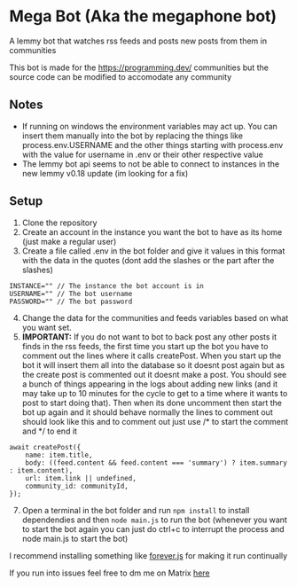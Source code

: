 # Mega Bot (Aka the megaphone bot)
A lemmy bot that watches rss feeds and posts new posts from them in communities 

This bot is made for the https://programming.dev/ communities but the source code can be modified to accomodate any community

## Notes
- If running on windows the environment variables may act up. You can insert them manually into the bot by replacing the things like process.env.USERNAME and the other things starting with process.env with the value for username in .env or their other respective value
- The lemmy bot api seems to not be able to connect to instances in the new lemmy v0.18 update (im looking for a fix)

## Setup
1. Clone the repository
2. Create an account in the instance you want the bot to have as its home (just make a regular user)
3. Create a file called .env in the bot folder and give it values in this format with the data in the quotes (dont add the slashes or the part after the slashes)
```
INSTANCE="" // The instance the bot account is in
USERNAME="" // The bot username
PASSWORD="" // The bot password
```
4. Change the data for the communities and feeds variables based on what you want set.
5. **IMPORTANT:** If you do not want to bot to back post any other posts it finds in the rss feeds, the first time you start up the bot you have to comment out the lines where it calls createPost. When you start up the bot it will insert them all into the database so it doesnt post again but as the create post is commented out it doesnt make a post. You should see a bunch of things appearing in the logs about adding new links (and it may take up to 10 minutes for the cycle to get to a time where it wants to post to start doing that). Then when its done uncomment then start the bot up again and it should behave normally
the lines to comment out should look like this and to comment out just use /* to start the comment and */ to end it
```
await createPost({
    name: item.title,
    body: ((feed.content && feed.content === 'summary') ? item.summary : item.content),
    url: item.link || undefined,
    community_id: communityId,
});
```
7. Open a terminal in the bot folder and run `npm install` to install dependendies and then `node main.js` to run the bot (whenever you want to start the bot again you can just do ctrl+c to interrupt the process and node main.js to start the bot)

I recommend installing something like [forever.js](https://www.npmjs.com/package/forever) for making it run continually

If you run into issues feel free to dm me on Matrix [here](https://matrix.to/#/@ategon:matrix.org)
